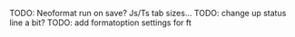 TODO: Neoformat run on save? Js/Ts tab sizes...
TODO: change up status line a bit?
TODO: add formatoption settings for ft
